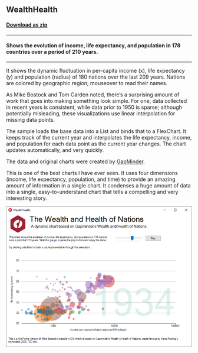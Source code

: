 ## WealthHealth
#### [Download as zip](https://grapecity.github.io/DownGit/#/home?url=https://github.com/GrapeCity/ComponentOne-WinForms-Samples/tree/master/NetFramework\FlexChart\CS\WealthHealth)
____
#### Shows the evolution of income, life expectancy, and population in 178 countries over a period of 210 years.
____
It shows the dynamic fluctuation in per-capita income (x), life expectancy (y) and population (radius) of 180 nations over the last 209 years.
Nations are colored by geographic region; mouseover to read their names.

As Mike Bostock and Tom Carden noted, there’s a surprising amount of work that goes into making something look simple.
For one, data collected in recent years is consistent, while data prior to 1950 is sparse;
although potentially misleading, these visualizations use linear interpolation for missing data points.

The sample loads the base data into a List and binds that to a FlexChart.
It keeps track of the current year and interpolates the life expectancy, income, and population for each data point as the current year changes.
The chart updates automatically, and very quickly.

The data and original charts were created by <a href="https://www.gapminder.org/world/">GapMinder</a>.

This is one of the best charts I have ever seen.
It uses four dimensions (income, life expectancy, population, and time) to provide an amazing amount of information in a single chart.
It condenses a huge amount of data into a single, easy-to-understand chart that tells a compelling and very interesting story.

![screenshot](screenshot.PNG)
